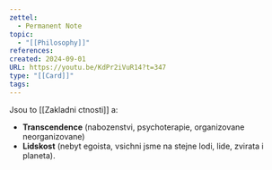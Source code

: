 ```yaml
---
zettel:
  - Permanent Note
topic:
  - "[[Philosophy]]"
references: 
created: 2024-09-01
URL: https://youtu.be/KdPr2iVuR14?t=347
type: "[[Card]]"
tags:
---
```

Jsou to [[Zakladni ctnosti]] a:

- **Transcendence** (nabozenstvi, psychoterapie, organizovane neorganizovane) 
- **Lidskost** (nebyt egoista, vsichni jsme na stejne lodi, lide, zvirata i planeta).
